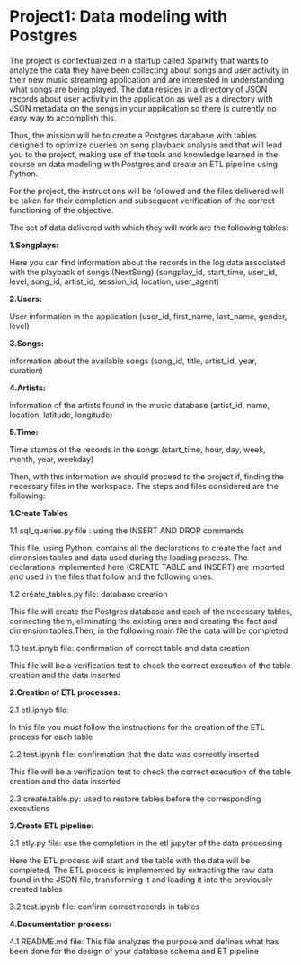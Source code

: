 # Project1: Data modeling with Postgres
 
 
The project is contextualized in a startup called Sparkify that wants to analyze the data they have been collecting about songs and user activity in their new music streaming application and are interested in understanding what songs are being played. The data resides in a directory of JSON records about user activity in the application as well as a directory with JSON metadata on the songs in your application so there is currently no easy way to accomplish this.

Thus, the mission will be to create a Postgres database with tables designed to optimize queries on song playback analysis and that will lead you to the project, making use of the tools and knowledge learned in the course on data modeling with Postgres and create an ETL pipeline using Python.

For the project, the instructions will be followed and the files delivered will be taken for their completion and subsequent verification of the correct functioning of the objective. 

The set of data delivered with which they will work are the following tables:

**1.Songplays:**

Here you can find information about the records in the log data associated with the playback of songs (NextSong)
(songplay_id, start_time, user_id, level, song_id, artist_id, session_id, location, user_agent)

**2.Users:**

User information in the application
(user_id, first_name, last_name, gender, level)

**3.Songs:** 

information about the available songs
(song_id, title, artist_id, year, duration)

**4.Artists:**

Information of the artists found in the music database
(artist_id, name, location, latitude, longitude)

**5.Time:**

Time stamps of the records in the songs 
(start_time, hour, day, week, month, year, weekday)

Then, with this information we should proceed to the project if, finding the necessary files in the workspace. The steps and files considered are the following:

**1.Create Tables**

 1.1 sql_queries.py file : using the INSERT AND DROP commands 
 
This file, using Python, contains all the declarations to create the fact and dimension tables and data used during the loading process. The declarations implemented here        (CREATE TABLE and INSERT) are imported and used in the files that follow and the following ones.

 1.2 créate_tables.py file: database creation
 
This file will create the Postgres database and each of the necessary tables, connecting them, eliminating the existing ones and creating the fact and dimension   tables.Then, in the following main file the data will be completed

 1.3 test.ipnyb file: confirmation of correct table and data creation

This file will be a verification test to check the correct execution of the table creation and the data inserted


**2.Creation of ETL processes:**

 2.1 etl.ipnyb file: 
 
 In this file you must follow the instructions for the creation of the ETL process for each table 

 2.2 test.ipynb file: confirmation that the data was correctly inserted 
 
 This file will be a verification test to check the correct execution of the table creation and the data inserted

 2.3 create.table.py: used to restore tables before the corresponding executions



**3.Create ETL pipeline:**

 3.1 etly.py file: use the completion in the etl jupyter of the data processing
 
Here the ETL process will start and the table with the data will be completed. The ETL process is implemented by extracting the raw data found in the JSON file, transforming it and loading it into the previously created tables

 3.2 test.ipynb file: confirm correct records in tables


**4.Documentation process:**

 4.1 README.md file: This file analyzes the purpose and defines what has been done for the design of your database schema and ET pipeline
